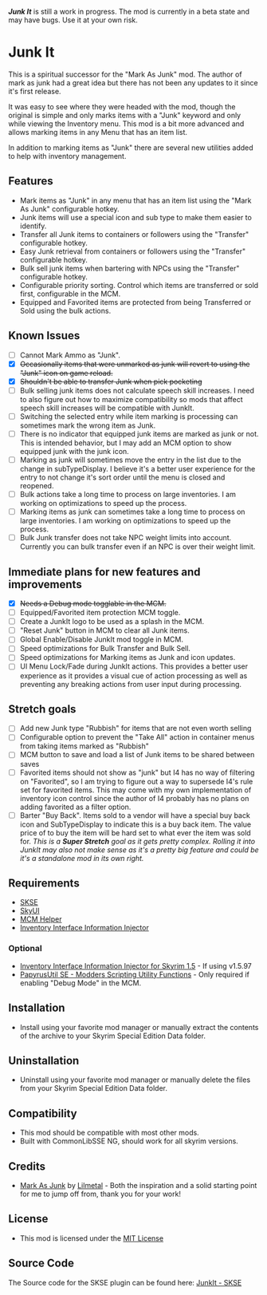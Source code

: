 ***Junk It*** is still a work in progress. The mod is currently in a beta state and may have bugs. Use it at your own risk.

# Junk It

This is a spiritual successor for the "Mark As Junk" mod. The author of mark as junk had a great idea but there has not been any updates to it since it's first release. 

It was easy to see where they were headed with the mod, though the original is simple and only marks items with a "Junk" keyword and only while viewing the Inventory menu. This mod is a bit more advanced and allows marking items in any Menu that has an item list. 

In addition to marking items as "Junk" there are several new utilities added to help with inventory management.

## Features

- Mark items as "Junk" in any menu that has an item list using the "Mark As Junk" configurable hotkey.
- Junk items will use a special icon and sub type to make them easier to identify.
- Transfer all Junk items to containers or followers using the "Transfer" configurable hotkey.
- Easy Junk retrieval from containers or followers using the "Transfer" configurable hotkey.
- Bulk sell junk items when bartering with NPCs using the "Transfer" configurable hotkey.
- Configurable priority sorting. Control which items are transferred or sold first, configurable in the MCM.
- Equipped and Favorited items are protected from being Transferred or Sold using the bulk actions.

## Known Issues

- [ ] Cannot Mark Ammo as "Junk".
- [x] ~~Occasionally items that were unmarked as junk will revert to using the "Junk" icon on game reload.~~
- [x] ~~Shouldn't be able to transfer Junk when pick pocketing~~
- [ ] Bulk selling junk items does not calculate speech skill increases. I need to also figure out how to maximize compatibility so mods that affect speech skill increases will be compatible with JunkIt.
- [ ] Switching the selected entry while item marking is processing can sometimes mark the wrong item as Junk.
- [ ] There is no indicator that equipped junk items are marked as junk or not. This is intended behavior, but I may add an MCM option to show equipped junk with the junk icon. 
- [ ] Marking as junk will sometimes move the entry in the list due to the change in subTypeDisplay. I believe it's a better user experience for the entry to not change it's sort order until the menu is closed and reopened.
- [ ] Bulk actions take a long time to process on large inventories. I am working on optimizations to speed up the process.
- [ ] Marking items as junk can sometimes take a long time to process on large inventories. I am working on optimizations to speed up the process.
- [ ] Bulk Junk transfer does not take NPC weight limits into account. Currently you can bulk transfer even if an NPC is over their weight limit.

## Immediate plans for new features and improvements

- [x] ~~Needs a Debug mode togglable in the MCM.~~
- [ ] Equipped/Favorited item protection MCM toggle.
- [ ] Create a JunkIt logo to be used as a splash in the MCM.
- [ ] "Reset Junk" button in MCM to clear all Junk items.
- [ ] Global Enable/Disable JunkIt mod toggle in MCM.
- [ ] Speed optimizations for Bulk Transfer and Bulk Sell.
- [ ] Speed optimizations for Marking items as Junk and icon updates.
- [ ] UI Menu Lock/Fade during JunkIt actions. This provides a better user experience as it provides a visual cue of action processing as well as preventing any breaking actions from user input during processing.

## Stretch goals

- [ ] Add new Junk type "Rubbish" for items that are not even worth selling
- [ ] Configurable option to prevent the "Take All" action in container menus from taking items marked as "Rubbish"
- [ ] MCM button to save and load a list of Junk items to be shared between saves
- [ ] Favorited items should not show as "junk" but I4 has no way of filtering on "Favorited", so I am trying to figure out a way to supersede I4's rule set for favorited items. This may come with my own implementation of inventory icon control since the author of I4 probably has no plans on adding favorited as a filter option.
- [ ] Barter "Buy Back". Items sold to a vendor will have a special buy back icon and SubTypeDisplay to indicate this is a buy back item. The value price of to buy the item will be hard set to what ever the item was sold for. *This is a **Super Stretch** goal as it gets pretty complex. Rolling it into JunkIt may also not make sense as it's a pretty big feature and could be it's a standalone mod in its own right.*

## Requirements

- [SKSE](https://skse.silverlock.org/)
- [SkyUI](https://www.nexusmods.com/skyrimspecialedition/mods/12604)
- [MCM Helper](https://www.nexusmods.com/skyrimspecialedition/mods/53000)
- [Inventory Interface Information Injector](https://www.nexusmods.com/skyrimspecialedition/mods/85702)

### Optional

- [Inventory Interface Information Injector for Skyrim 1.5](https://www.nexusmods.com/skyrimspecialedition/mods/87002) - If using v1.5.97
- [PapyrusUtil SE - Modders Scripting Utility Functions](https://www.nexusmods.com/skyrimspecialedition/mods/13048) - Only required if enabling "Debug Mode" in the MCM.

## Installation

- Install using your favorite mod manager or manually extract the contents of the archive to your Skyrim Special Edition Data folder.

## Uninstallation

- Uninstall using your favorite mod manager or manually delete the files from your Skyrim Special Edition Data folder.

## Compatibility

- This mod should be compatible with most other mods.
- Built with CommonLibSSE NG, should work for all skyrim versions.

## Credits

- [Mark As Junk](https://www.nexusmods.com/skyrimspecialedition/mods/105245) by [Lilmetal](https://www.nexusmods.com/skyrimspecialedition/users/945068) - Both the inspiration and a solid starting point for me to jump off from, thank you for your work!

## License

- This mod is licensed under the [MIT License](https://opensource.org/licenses/MIT)

## Source Code

The Source code for the SKSE plugin can be found here: [JunkIt - SKSE](https://github.com/raziell74/skyrim-junk-it-ng-skse)
